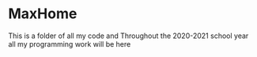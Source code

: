# MaxHome
This is a folder of all my code and
Throughout the 2020-2021 school year all my programming work will be here
